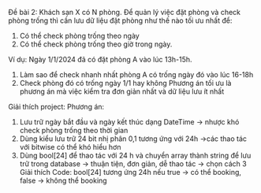 Đề bài 2:
Khách sạn X có N phòng.
Để quản lý việc đặt phòng và check phòng trống thì cần lưu dữ liệu đặt phòng như thế nào tối ưu nhất để:
1. Có thể check phòng trống theo ngày
2. Có thể check phòng trống theo giờ trong ngày.

Ví dụ: Ngày 1/1/2024 đã có đặt phòng A vào lúc 13h-15h.
1. Làm sao để check nhanh nhất phòng A có trống ngày đó vào lúc 16-18h
2. Check phòng đó có trống ngày 1/1 hay không
Phương án tối ưu là phương án mà việc kiểm tra đơn giản nhất và dữ liệu lưu ít nhất


Giải thích project:
Phương án:
 1. Lưu trữ ngày bắt đầu và ngày kết thúc dạng DateTime -> nhược khó check phòng trống theo thời gian
 2. Dùng kiểu lưu trữ 24 bit nhị phân 0,1 tương ứng với 24h ->các thao tác với bitwise có thể khó hiểu hơn
 3. Dùng bool[24] để thao tác với 24 h và chuyển array thành string để lưu trữ trong database -> thuận tiện, đơn giản, dễ thao tác -> chọn cách 3
Giải thích Code:
bool[24] tương ứng 24h nếu true -> có thể booking, false -> không thể booking

